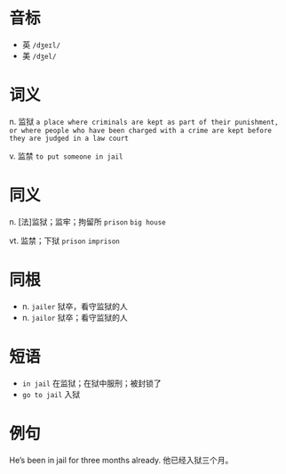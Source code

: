 # 音标

- 英 `/dʒeɪl/`
- 美 `/dʒel/`

# 词义

n. 监狱
`a place where criminals are kept as part of their punishment, or where people who have been charged with a crime are kept before they are judged in a law court`

v. 监禁
`to put someone in jail`

# 同义

n. [法]监狱；监牢；拘留所
`prison` `big house`

vt. 监禁；下狱
`prison` `imprison`

# 同根

- n. `jailer` 狱卒，看守监狱的人
- n. `jailor` 狱卒；看守监狱的人

# 短语

- `in jail` 在监狱；在狱中服刑；被封锁了
- `go to jail` 入狱

# 例句

He’s been in jail for three months already.
他已经入狱三个月。


